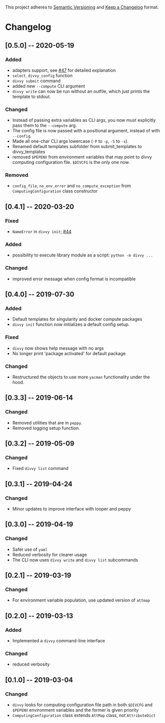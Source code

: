 This project adheres to [Semantic Versioning](https://semver.org/spec/v2.0.0.html) and [Keep a Changelog](https://keepachangelog.com/en/1.0.0/) format. 

# Changelog

## [0.5.0] -- 2020-05-19
### Added
- adapters support, see [#47](https://github.com/pepkit/divvy/issues/47) for detailed explanation
- `select_divvy_config` function
- `divvy submit` command
- added new `--compute` CLI argument
- `divvy write` can now be run without an outfile, which just prints the template to stdout.

### Changed
- Instead of passing extra variables as CLI args, you now must explicitly pass them to the `--compute` arg.
- The config file is now passed with a positional argument, instead of with `--config`.
- Made all one-char CLI args lowercase (`-P` to `-p`, `-S` to `-s`).
- Renamed default templates subfolder from submit_templates to divvy_templates
- removed `$PEPENV` from environment variables that may point to divvy computing configuration file. `$DIVCFG` is the only one now.

### Removed
- `config_file`, `no_env_error` and `no_compute_exception` from `ComputingConfiguration` class constructor

## [0.4.1] -- 2020-03-20
### Fixed
- `NameError` in `divvy init`; [#44](https://github.com/pepkit/divvy/issues/44)

### Added
- possibility to execute library module as a script: `python -m divvy ...`

### Changed
- improved error message when config format is incompatible

## [0.4.0] -- 2019-07-30
### Added
- Default templates for singularity and docker compute packages
- `divvy init` function now initializes a default config setup.

### Fixed
- `divvy` now shows help message with no args
- No longer print 'package activated' for default package

### Changed
- Restructured the objects to use more `yacman` functionality under the hood.

## [0.3.3] -- 2019-06-14
### Changed
- Removed utilities that are in `peppy`.
- Removed logging setup function.

## [0.3.2] -- 2019-05-09
### Changed
- Fixed `divvy list` command

## [0.3.1] -- 2019-04-24
### Changed
- Minor updates to improve interface with looper and peppy

## [0.3.0] -- 2019-04-19
### Changed
- Safer use of `yaml`
- Reduced verbosity for clearer usage
- The CLI now uses `divvy write` and `divvy list` subcommands

## [0.2.1] -- 2019-03-19
### Changed
- For environment variable population, use updated version of `attmap`

## [0.2.0] -- 2019-03-13
### Added
 - Implemented a `divvy` command-line interface
### Changed
- reduced verbosity

## [0.1.0] -- 2019-03-04
### Changed
- `divvy` looks for computing configuration file path in both `$DIVCFG` and `$PEPENV` environment variables and the former is given priority
- `ComputingConfiguration` class extends `AttMap` class, not `AttributeDict` 


